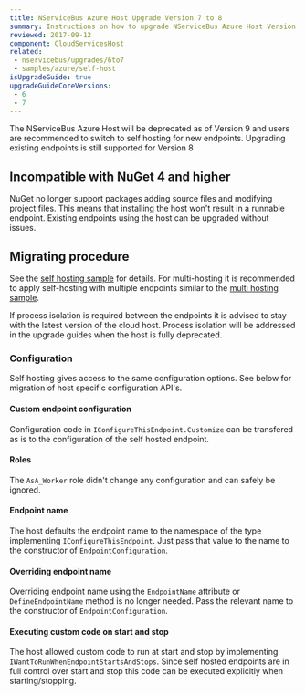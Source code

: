 ```yaml
---
title: NServiceBus Azure Host Upgrade Version 7 to 8
summary: Instructions on how to upgrade NServiceBus Azure Host Version 7 to 8.
reviewed: 2017-09-12
component: CloudServicesHost
related:
 - nservicebus/upgrades/6to7
 - samples/azure/self-host
isUpgradeGuide: true
upgradeGuideCoreVersions:
 - 6
 - 7
---
```


The NServiceBus Azure Host will be deprecated as of Version 9 and users are recommended to switch to self hosting for new endpoints. Upgrading existing endpoints is still supported for Version 8

## Incompatible with NuGet 4 and higher

NuGet no longer support packages adding source files and modifying project files. This means that installing the host won't result in a runnable endpoint. Existing endpoints using the host can be upgraded without issues.


## Migrating procedure

See the [self hosting sample](/samples/azure/self-host/) for details. For multi-hosting it is recommended to apply self-hosting with multiple endpoints similar to the [multi hosting sample](/samples/hosting/multi-hosting). 

If process isolation is required between the endpoints it is advised to stay with the latest version of the cloud host. Process isolation will be addressed in the upgrade guides when the host is fully deprecated.

### Configuration

Self hosting gives access to the same configuration options. See below for migration of host specific configuration API's.

#### Custom endpoint configuration

Configuration code in `IConfigureThisEndpoint.Customize` can be transfered as is to the configuration of the self hosted endpoint.

#### Roles

The `AsA_Worker` role didn't change any configuration and can safely be ignored.

#### Endpoint name

The host defaults the endpoint name to the namespace of the type implementing `IConfigureThisEndpoint`. Just pass that value to the name to the constructor of `EndpointConfiguration`.


#### Overriding endpoint name

Overriding endpoint name using the `EndpointName` attribute or `DefineEndpointName` method is no longer needed. Pass the relevant name to the constructor of `EndpointConfiguration`.


#### Executing custom code on start and stop

The host allowed custom code to run at start and stop by implementing `IWantToRunWhenEndpointStartsAndStops`. Since self hosted endpoints are in full control over start and stop this code can be executed explicitly when starting/stopping.